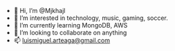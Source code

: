 - 👋 Hi, I’m @Mjkhajl
- 👀 I’m interested in technology, music, gaming, soccer.
- 🌱 I’m currently learning MongoDB, AWS
- 💞️ I’m looking to collaborate on anything
- 📫 luismiguel.arteaga@gmail.com

<!---
Mjkhajl/Mjkhajl is a ✨ special ✨ repository because its `README.md` (this file) appears on your GitHub profile.
You can click the Preview link to take a look at your changes.
--->
